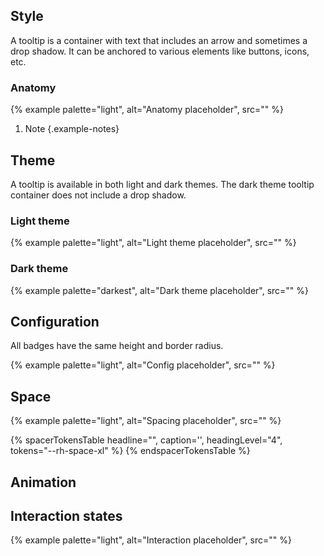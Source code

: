 ## Style 
A tooltip is a container with text that includes an arrow and sometimes a drop shadow. It can be anchored to various elements like buttons, icons, etc.

### Anatomy 
{% example palette="light",
          alt="Anatomy placeholder",
          src="" %}

1) Note
{.example-notes}

## Theme 
A tooltip is available in both light and dark themes. The dark theme tooltip container does not include a drop shadow.
### Light theme 
{% example palette="light",
          alt="Light theme placeholder",
          src="" %}

### Dark theme 
{% example palette="darkest",
          alt="Dark theme placeholder",
          src="" %}

## Configuration 
All badges have the same height and border radius.

{% example palette="light",
          alt="Config placeholder",
          src="" %}

## Space 
{% example palette="light",
          alt="Spacing placeholder",
          src="" %}

{% spacerTokensTable 
  headline="",
  caption='',
  headingLevel="4",
  tokens="--rh-space-xl" %}
{% endspacerTokensTable %}

## Animation 


## Interaction states 


{% example palette="light",
          alt="Interaction placeholder",
          src="" %}
